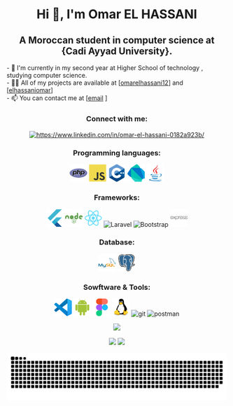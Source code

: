 <h1 align="center">Hi 👋, I'm Omar EL HASSANI</h1>
<h2 align="center">A Moroccan student in computer science at {Cadi Ayyad University}.</h2>
- 🌱 I'm currently in my second year at Higher School of technology , studying computer science.<br>
- 👨‍💻 All of my projects are available at [<a href="https://github.com/omarelhassani12/">omarelhassani12</a>] and [<a href="http://elhassaniomar.c1.biz/">elhassaniomar</a>]<br> 
- 📫 You can contact me at [<a href="mailto:elhassani.omar12@gmail.com">email</a>
]
<h3 align="center">Connect with me:</h3>
<p align="center">
<a href="https://www.linkedin.com/in/omar-el-hassani-0182a923b/" target="blank">
<img align="center" src="https://raw.githubusercontent.com/rahuldkjain/github-profile-readme-generator/master/src/images/icons/Social/linked-in-alt.svg" alt="https://www.linkedin.com/in/omar-el-hassani-0182a923b/" height="30" width="40" /></a>
 <h3 align="center">Programming languages:</h3>
<p align="center"> 
  <img src="https://raw.githubusercontent.com/devicons/devicon/master/icons/php/php-original.svg" alt="php" width="40" height="40"/>
  <img src="https://raw.githubusercontent.com/devicons/devicon/master/icons/javascript/javascript-original.svg" alt="javascript" width="40" height="40"/>
   <img src="https://raw.githubusercontent.com/devicons/devicon/master/icons/cplusplus/cplusplus-original.svg" alt="c plus plus" width="40" height="40"/> 
    <img src="https://raw.githubusercontent.com/devicons/devicon/master/icons/dart/dart-original.svg" alt="dart" width="40" height="40"/> 
  <img src="https://raw.githubusercontent.com/devicons/devicon/master/icons/java/java-original.svg" alt="java" width="40" height="40"/>
 </p>
  <h3 align="center">Frameworks:</h3>
 <p align="center">  
 <img src="https://raw.githubusercontent.com/devicons/devicon/master/icons/flutter/flutter-original.svg" alt="Flutter" width="40" height="40"/>
<img src="https://raw.githubusercontent.com/devicons/devicon/master/icons/nodejs/nodejs-plain-wordmark.svg" alt="nodejs" width="40" height="40"/>
<img src="https://raw.githubusercontent.com/devicons/devicon/master/icons/react/react-original.svg" alt="reactjs" width="40" height="40"/>
<img src="https://simpleicons.org/icons/laravel.svg" alt="Laravel" width="40" height="40"/>
<img src="https://img.icons8.com/color/48/000000/bootstrap.png" alt="Bootstrap" width="40" height="40"/>
<img src="https://raw.githubusercontent.com/devicons/devicon/master/icons/express/express-original-wordmark.svg" alt="express" width="40" height="40"/>
</p>
  
<h3 align="center">Database:</h3>

<p align="center"> 
  <img src="https://raw.githubusercontent.com/devicons/devicon/master/icons/mysql/mysql-original-wordmark.svg" alt="mysql" width="40" height="40"/>     
<img src="https://raw.githubusercontent.com/devicons/devicon/master/icons/postgresql/postgresql-original.svg" alt="postgresql" width="40" height="40"/>


<h3 align="center">Sowftware & Tools:</h3>
<p align="center"> 
 <img src="https://raw.githubusercontent.com/devicons/devicon/master/icons/vscode/vscode-original.svg" alt="vscode" width="40" height="40"/>
<img src="https://raw.githubusercontent.com/devicons/devicon/master/icons/android/android-original.svg" alt="android-studio" width="40" height="40"/>
<img src="https://raw.githubusercontent.com/devicons/devicon/master/icons/figma/figma-original.svg" alt="figma" width="40" height="40"/>
  <img src="https://raw.githubusercontent.com/devicons/devicon/master/icons/linux/linux-original.svg" alt="linux" width="40" height="40"/> 
  <img src="https://www.vectorlogo.zone/logos/git-scm/git-scm-icon.svg" alt="git" width="40" height="40"/> 
  <img src="https://www.vectorlogo.zone/logos/getpostman/getpostman-icon.svg" alt="postman" width="40" height="40"/>
<!--  <img src="https://raw.githubusercontent.com/devicons/devicon/master/icons/fedora/fedora-original.svg" alt="fedora" width="40" height="40"/>
<img src="https://raw.githubusercontent.com/devicons/devicon/master/icons/ubuntu/ubuntu-plain.svg" alt="ubuntu" width="40" height="40"/> -->

<br />


 
<p align="center">
  <img src="https://github-profile-trophy.vercel.app/?username=omarelhassani12&theme=prussian&column=6&margin-w=10&no-frame=true" />
</p>

<p align="center">
  <img height="160" src="https://github-readme-stats.vercel.app/api?username=omarelhassani12&theme=transparent&count_private=true&include_all_commits=true&show_icons=true&hide_border=true&custom_title=Statistiques" />
  <img height="160" src="https://github-readme-stats.vercel.app/api/top-langs/?username=omarelhassani12&layout=compact&theme=transparent&hide_border=true&count_private=true&include_all_commits=true" />
</p> 



<picture>

  <img
    alt="github contribution grid snake animation"
    src="https://raw.githubusercontent.com/platane/snk/output/github-contribution-grid-snake.svg"
  />
</picture>
